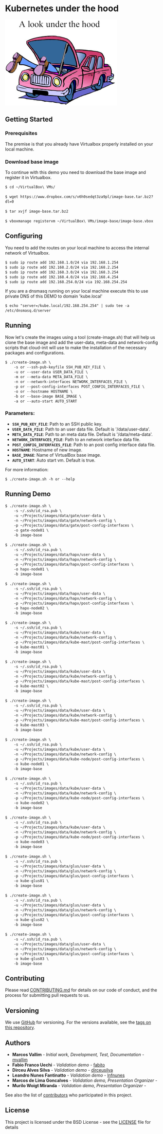 # Kubernetes under the hood
![](under-the-hood.jpg)

## Getting Started

### Prerequisites
The premise is that you already have Virtualbox properly installed on your local machine.

### Download base image
To continue with this demo you need to download the base image and register it in Virtualbox.

```
$ cd ~/VirtualBox\ VMs/

$ wget https://www.dropbox.com/s/v6h0sedqt3za9pl/image-base.tar.bz2?dl=0

$ tar xvjf image-base.tar.bz2

$ vboxmanage registervm ~/VirtualBox\ VMs/image-base/image-base.vbox
```

## Configuring

You need to add the routes on your local machine to access the internal network of Virtualbox.

```
$ sudo ip route add 192.168.1.0/24 via 192.168.1.254
$ sudo ip route add 192.168.2.0/24 via 192.168.2.254
$ sudo ip route add 192.168.3.0/24 via 192.168.3.254
$ sudo ip route add 192.168.4.0/24 via 192.168.4.254
$ sudo ip route add 192.168.254.0/24 via 192.168.254.254
```

If you are a dnsmasq running on your local machine execute this to use private DNS of this DEMO to domain 'kube.local'

```
$ echo "server=/kube.local/192.168.254.254" | sudo tee -a /etc/dnsmasq.d/server
```

## Running

Now let's create the images using a tool (create-image.sh) that will help us clone the base image and add the user-data, meta-data and network-config scripts that cloud-init will use to make the installation of the necessary packages and configurations.

```
$ ./create-image.sh \
    -s or --ssh-pub-keyfile SSH_PUB_KEY_FILE \
    -u or --user-data USER_DATA_FILE \
    -m or --meta-data META_DATA_FILE \
    -n or --network-interfaces NETWORK_INTERFACES_FILE \
    -p or --post-config-interfaces POST_CONFIG_INTERFACES_FILE \
    -o or --hostname HOSTNAME \
    -b or --base-image BASE_IMAGE \
    -a or --auto-start AUTO_START
```

### Parameters:
* __`SSH_PUB_KEY_FILE`__: Path to an SSH public key.
* __`USER_DATA_FILE`__: Path to an user data file. Default is '/data/user-data'.
* __`META_DATA_FILE`__: Path to an meta data file. Default is '/data/meta-data'.
* __`NETWORK_INTERFACES_FILE`__: Path to an network interface data file.
* __`POST_CONFIG_INTERFACES_FILE`__: Path to an post config interface data file.
* __`HOSTNAME`__: Hostname of new image.
* __`BASE_IMAGE`__: Name of VirtualBox base image.
* __`AUTO_START`__: Auto start vm. Default is true.

For more information:
```
$ ./create-image.sh -h or --help
```

## Running Demo

```
$ ./create-image.sh \
    -s ~/.ssh/id_rsa.pub \
    -u ~/Projects/images/data/gate/user-data \
    -n ~/Projects/images/data/gate/network-config \
    -p ~/Projects/images/data/gate/post-config-interfaces \
    -o gate-node01 \
    -b image-base

$ ./create-image.sh \
    -s ~/.ssh/id_rsa.pub \
    -u ~/Projects/images/data/hapx/user-data \
    -n ~/Projects/images/data/hapx/network-config \
    -p ~/Projects/images/data/hapx/post-config-interfaces \
    -o hapx-node01 \
    -b image-base

$ ./create-image.sh \
    -s ~/.ssh/id_rsa.pub \
    -u ~/Projects/images/data/hapx/user-data \
    -n ~/Projects/images/data/hapx/network-config \
    -p ~/Projects/images/data/hapx/post-config-interfaces \
    -o hapx-node02 \
    -b image-base

$ ./create-image.sh \
    -s ~/.ssh/id_rsa.pub \
    -u ~/Projects/images/data/kube/user-data \
    -n ~/Projects/images/data/kube/network-config \
    -p ~/Projects/images/data/kube-mast/post-config-interfaces \
    -o kube-mast01 \
    -b image-base

$ ./create-image.sh \
    -s ~/.ssh/id_rsa.pub \
    -u ~/Projects/images/data/kube/user-data \
    -n ~/Projects/images/data/kube/network-config \
    -p ~/Projects/images/data/kube-mast/post-config-interfaces \
    -o kube-mast02 \
    -b image-base

$ ./create-image.sh \
    -s ~/.ssh/id_rsa.pub \
    -u ~/Projects/images/data/kube/user-data \
    -n ~/Projects/images/data/kube/network-config \
    -p ~/Projects/images/data/kube-mast/post-config-interfaces \
    -o kube-mast03 \
    -b image-base

$ ./create-image.sh \
    -s ~/.ssh/id_rsa.pub \
    -u ~/Projects/images/data/kube/user-data \
    -n ~/Projects/images/data/kube/network-config \
    -p ~/Projects/images/data/kube-node/post-config-interfaces \
    -o kube-node01 \
    -b image-base

$ ./create-image.sh \
    -s ~/.ssh/id_rsa.pub \
    -u ~/Projects/images/data/kube/user-data \
    -n ~/Projects/images/data/kube/network-config \
    -p ~/Projects/images/data/kube-node/post-config-interfaces \
    -o kube-node02 \
    -b image-base

$ ./create-image.sh \
    -s ~/.ssh/id_rsa.pub \
    -u ~/Projects/images/data/kube/user-data \
    -n ~/Projects/images/data/kube/network-config \
    -p ~/Projects/images/data/kube-node/post-config-interfaces \
    -o kube-node03 \
    -b image-base

$ ./create-image.sh \
    -s ~/.ssh/id_rsa.pub \
    -u ~/Projects/images/data/glus/user-data \
    -n ~/Projects/images/data/glus/network-config \
    -p ~/Projects/images/data/glus/post-config-interfaces \
    -o kube-glus01 \
    -b image-base

$ ./create-image.sh \
    -s ~/.ssh/id_rsa.pub \
    -u ~/Projects/images/data/glus/user-data \
    -n ~/Projects/images/data/glus/network-config \
    -p ~/Projects/images/data/glus/post-config-interfaces \
    -o kube-glus02 \
    -b image-base

$ ./create-image.sh \
    -s ~/.ssh/id_rsa.pub \
    -u ~/Projects/images/data/glus/user-data \
    -n ~/Projects/images/data/glus/network-config \
    -p ~/Projects/images/data/glus/post-config-interfaces \
    -o kube-glus03 \
    -b image-base
```
## Contributing

Please read [CONTRIBUTING.md](CONTRIBUTING.md) for details on our code of conduct, and the process for submitting pull requests to us.

## Versioning

We use [GitHub](https://github.com/mvallim/kubernetes-under-the-hood) for versioning. For the versions available, see the [tags on this repository](https://github.com/mvallim/kubernetes-under-the-hood/tags). 

## Authors

* **Marcos Vallim** - *Initial work, Development, Test, Documentation* - [mvallim](https://github.com/mvallim)
* **Fabio Franco Uechi** - *Validation demo* - [fabito](https://github.com/fabito)
* **Dirceu Alves Silva** - *Validation demo* - [dirceusilva](https://github.com/dirceuSilva)
* **Leandro Nunes Fantinatto** - *Validation demo* - [lnfnunes](https://github.com/lnfnunes)
* **Marcos de Lima Goncalves** - *Validation demo, Presentation Organizer* - []()
* **Murilo Woigt Miranda** - *Validation demo, Presentation Organizer* - []()

See also the list of [contributors](CONTRIBUTORS.txt) who participated in this project.

## License

This project is licensed under the BSD License - see the [LICENSE](LICENSE) file for details
